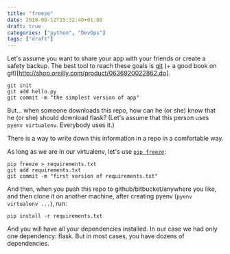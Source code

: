 ```yaml
---
title: "freeze"
date: 2018-08-12T15:32:40+01:00
draft: true
categories: ["python", "DevOps"]
tags: ["draft"]
---
```


Let's assume you want to share your app with your friends or create a safety backup. The best tool to reach these goals is [git](https://git-scm.com/) (+ a good book on git)[http://shop.oreilly.com/product/0636920022862.do].

```{bash}
git init
git add hello.py
git commit -m "the simplest version of app"
```

But... when someone downloads this repo, how can he (or she) know that he (or she) should download flask? (Let's assume that this person uses `pyenv virtualenv`. Everybody uses it.)

There is a way to write down this information in a repo in a comfortable way.

As long as we are in our virtualenv, let's use [`pip freeze`](https://www.idiotinside.com/2015/05/10/python-auto-generate-requirements-txt/):

```{bash}
pip freeze > requirements.txt
git add requirements.txt
git commit -m "first version of requirements.txt"
```


And then, when you push this repo to github/bitbucket/anywhere you like, and then clone it on another machine, after creating pyenv (`pyenv virtualenv ...`), run:

```{bash}
pip install -r requirements.txt
```

And you will have all your dependencies installed. 
In our case we had only one dependency: flask. But in most cases, you have dozens of dependencies.
